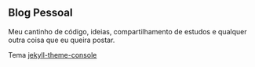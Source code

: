 ## Blog Pessoal

Meu cantinho de código, ideias, compartilhamento de estudos e qualquer outra coisa que eu queira postar. 

Tema [jekyll-theme-console](https://github.com/b2a3e8/jekyll-theme-console) 